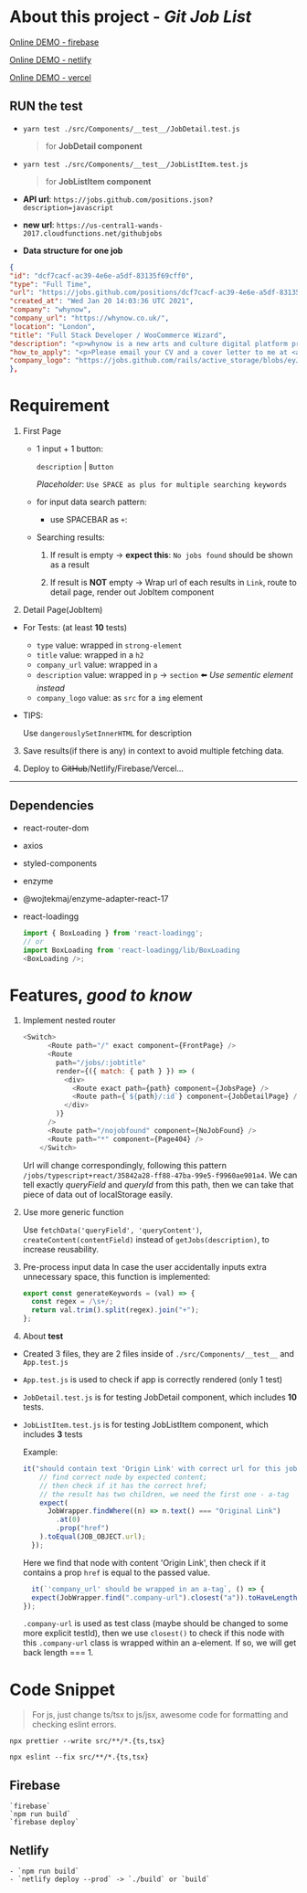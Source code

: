 # About this project - *Git Job List*

[Online DEMO - firebase](https://gitjoblist-shan.web.app/)

[Online DEMO - netlify](https://gitjoblist-shan.netlify.app/)

[Online DEMO - vercel](https://gitjoblist-shan.vercel.app/)
## RUN the test
- `yarn test ./src/Components/__test__/JobDetail.test.js` 
  > for **JobDetail component**

- `yarn test ./src/Components/__test__/JobListItem.test.js`
  > for **JobListItem component**

- **API url**: `https://jobs.github.com/positions.json?description=javascript`
- **new url**: `https://us-central1-wands-2017.cloudfunctions.net/githubjobs`
- **Data structure for one job**
```json
{
"id": "dcf7cacf-ac39-4e6e-a5df-83135f69cff0",
"type": "Full Time",
"url": "https://jobs.github.com/positions/dcf7cacf-ac39-4e6e-a5df-83135f69cff0",
"created_at": "Wed Jan 20 14:03:36 UTC 2021",
"company": "whynow",
"company_url": "https://whynow.co.uk/",
"location": "London",
"title": "Full Stack Developer / WooCommerce Wizard",
"description": "<p>whynow is a new arts and culture digital platform promoting personal, powerful and positive stories in the capital and beyond.</p>\n<p>As a subscription platform, members of whynow get access to a growing range of videos, articles, ...",
"how_to_apply": "<p>Please email your CV and a cover letter to me at <a href=\"mailto:connor@whynow.co.uk\">connor@whynow.co.uk</a></p>\n",
"company_logo": "https://jobs.github.com/rails/active_storage/blobs/eyJfcmFpbHMiOnsibWVzc2FnZSI6IkJBaHBBZ1NXIiwiZXhwIjpudWxsLCJwdXIiOiJibG9iX2lkIn19--65a93ab1c962ad69d2724d5791201cb0f2377646/whynow-login-logo.png"
},
```
# Requirement

1. First Page
    - 1 input + 1 button: 

      `description` | `Button`

      *Placeholder*: `Use SPACE as plus for multiple searching keywords`

    - for input data search pattern:
      - use SPACEBAR as `+`: 

    - Searching results:

      1) If result is empty -> **expect this**: `No jobs found` should be shown as a result
      
      2) If result is **NOT** empty -> Wrap url of each results in `Link`, route to detail page, render out JobItem component

2. Detail Page(JobItem)

  - For Tests: (at least **10** tests)
    - `type` value: wrapped in `strong-element`
    - `title` value: wrapped in a `h2`
    - `company_url` value: wrapped in `a`
    - `description` value: wrapped in `p` -> `section` ⬅️ *Use sementic element instead*
    - `company_logo` value: as `src` for a `img` element

  - TIPS:

    Use `dangerouslySetInnerHTML` for description

3. Save results(if there is any) in context to avoid multiple fetching data.

4. Deploy to ~~GitHub~~/Netlify/Firebase/Vercel...

---
## Dependencies

- react-router-dom
- axios
- styled-components
- enzyme
- @wojtekmaj/enzyme-adapter-react-17
- react-loadingg

  ```js
  import { BoxLoading } from 'react-loadingg';
  // or
  import BoxLoading from 'react-loadingg/lib/BoxLoading
  <BoxLoading />;
  ```

# Features, *good to know*
1) Implement nested router
    ```js
    <Switch>
          <Route path="/" exact component={FrontPage} />
          <Route
            path="/jobs/:jobtitle"
            render={({ match: { path } }) => (
              <div>
                <Route exact path={path} component={JobsPage} />
                <Route path={`${path}/:id`} component={JobDetailPage} />
              </div>
            )}
          />
          <Route path="/nojobfound" component={NoJobFound} />
          <Route path="*" component={Page404} />
        </Switch>
    ```
    Url will change correspondingly, following this pattern `/jobs/typescript+react/35842a28-ff88-47ba-99e5-f9960ae901a4`. We can tell exactly *queryField* and *queryId* from this path, then we can take that piece of data out of localStorage easily.

2. Use more generic function

    Use `fetchData('queryField', 'queryContent')`, `createContent(contentField)` instead of `getJobs(description)`, to increase reusability.

3. Pre-process input data
In case the user accidentally inputs extra unnecessary space, this function is implemented:
    ```js
    export const generateKeywords = (val) => {
      const regex = /\s+/;
      return val.trim().split(regex).join("+");
    };
    ```

4. About **test**
  - Created 3 files, they are 2 files inside of `./src/Components/__test__` and `App.test.js`
  - `App.test.js` is used to check if app is correctly rendered (only 1 test)
  - `JobDetail.test.js` is for testing JobDetail component, which includes **10** tests.
  - `JobListItem.test.js` is for testing JobListItem component, which includes **3** tests

    Example:

    ```js
    it("should contain text 'Origin Link' with correct url for this job", () => {
        // find correct node by expected content;
        // then check if it has the correct href;
        // the result has two children, we need the first one - a-tag
        expect(
          JobWrapper.findWhere((n) => n.text() === "Original Link")
            .at(0)
            .prop("href")
        ).toEqual(JOB_OBJECT.url);
      });
    ```
    Here we find that node with content 'Origin Link', then check if it contains a prop `href` is equal to the passed value.

    ```js
      it(`'company_url' should be wrapped in an a-tag`, () => {
      expect(JobWrapper.find(".company-url").closest("a")).toHaveLength(1);
    });
    ```
    `.company-url` is used as test class (maybe should be changed to some more explicit testId), then we use `closest()` to check if this node with this `.company-url` class is wrapped within an a-element. If so, we will get back length === 1.

# Code Snippet
> For js, just change ts/tsx to js/jsx, awesome code for formatting and checking eslint errors.

`npx prettier --write src/**/*.{ts,tsx}` 

`npx eslint --fix src/**/*.{ts,tsx}`

## Firebase
```
`firebase`
`npm run build`
`firebase deploy`
```

## Netlify
```
- `npm run build`
- `netlify deploy --prod` -> `./build` or `build`
```